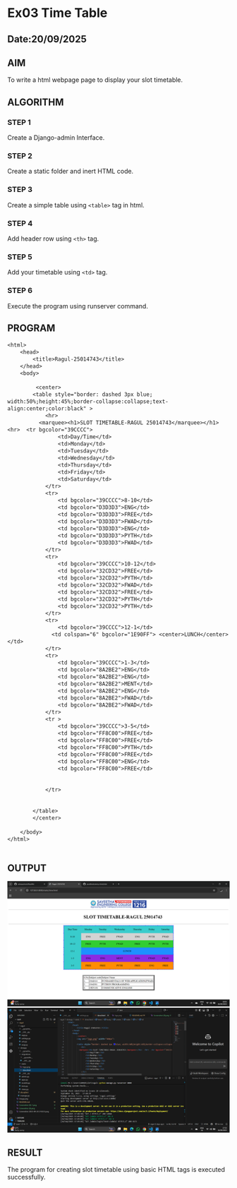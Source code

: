 # Ex03 Time Table
## Date:20/09/2025

## AIM
To write a html webpage page to display your slot timetable.

## ALGORITHM
### STEP 1
Create a Django-admin Interface.

### STEP 2
Create a static folder and inert HTML code.

### STEP 3
Create a simple table using ```<table>``` tag in html.

### STEP 4
Add header row using ```<th>``` tag.

### STEP 5
Add your timetable using ```<td>``` tag.

### STEP 6
Execute the program using runserver command.

## PROGRAM
```
<html>
    <head>
        <title>Ragul-25014743</title>
    </head>
    <body>
        
         <center>
        <table style="border: dashed 3px blue; width:50%;height:45%;border-collapse:collapse;text-align:center;color:black" >
            <hr>
          <marquee><h1>SLOT TIMETABLE-RAGUL 25014743</marquee></h1>  <hr>  <tr bgcolor="39CCCC">
                <td>Day/Time</td>
                <td>Monday</td>
                <td>Tuesday</td>
                <td>Wednesday</td>
                <td>Thursday</td>
                <td>Friday</td>
                <td>Saturday</td>
            </tr>
            <tr>
                <td bgcolor="39CCCC">8-10</td>
                <td bgcolor="D3D3D3">ENG</td>
                <td bgcolor="D3D3D3">FREE</td>
                <td bgcolor="D3D3D3">FWAD</td>
                <td bgcolor="D3D3D3">ENG</td>
                <td bgcolor="D3D3D3">PYTH</td>
                <td bgcolor="D3D3D3">FWAD</td>
            </tr>
            <tr>
                <td bgcolor="39CCCC">10-12</td>
                <td bgcolor="32CD32">FREE</td>
                <td bgcolor="32CD32">PYTH</td>
                <td bgcolor="32CD32">FWAD</td>
                <td bgcolor="32CD32">FREE</td>
                <td bgcolor="32CD32">PYTH</td>
                <td bgcolor="32CD32">PYTH</td>
            </tr>
            <tr>
                <td bgcolor="39CCCC">12-1</td>
              <td colspan="6" bgcolor="1E90FF"> <center>LUNCH</center></td>
            </tr>
            <tr>
                <td bgcolor="39CCCC">1-3</td>
                <td bgcolor="8A2BE2">ENG</td>
                <td bgcolor="8A2BE2">ENG</td>
                <td bgcolor="8A2BE2">MENT</td>
                <td bgcolor="8A2BE2">ENG</td>
                <td bgcolor="8A2BE2">FWAD</td>
                <td bgcolor="8A2BE2">FWAD</td>
            </tr>
            <tr >
                <td bgcolor="39CCCC">3-5</td>
                <td bgcolor="FF8C00">FREE</td>
                <td bgcolor="FF8C00">FREE</td>
                <td bgcolor="FF8C00">PYTH</td>
                <td bgcolor="FF8C00">FREE</td>
                <td bgcolor="FF8C00">ENG</td>
                <td bgcolor="FF8C00">FREE</td>


            </tr>
            
         
        </table>
        </center>
       
    </body>
</html>


```

## OUTPUT
![alt text](<Screenshot (11).png>)
![alt text](<Screenshot (10).png>)


## RESULT
The program for creating slot timetable using basic HTML tags is executed successfully.
